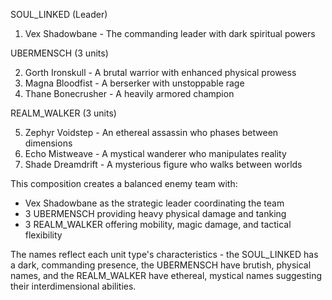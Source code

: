   SOUL_LINKED (Leader)

  1. Vex Shadowbane - The commanding leader with dark spiritual powers

  UBERMENSCH (3 units)

  2. Gorth Ironskull - A brutal warrior with enhanced physical prowess
  3. Magna Bloodfist - A berserker with unstoppable rage
  4. Thane Bonecrusher - A heavily armored champion

  REALM_WALKER (3 units)

  5. Zephyr Voidstep - An ethereal assassin who phases between dimensions
  6. Echo Mistweave - A mystical wanderer who manipulates reality
  7. Shade Dreamdrift - A mysterious figure who walks between worlds

  This composition creates a balanced enemy team with:
  - Vex Shadowbane as the strategic leader coordinating the team
  - 3 UBERMENSCH providing heavy physical damage and tanking
  - 3 REALM_WALKER offering mobility, magic damage, and tactical
  flexibility

  The names reflect each unit type's characteristics - the SOUL_LINKED has
   a dark, commanding presence, the UBERMENSCH have brutish, physical
  names, and the REALM_WALKER have ethereal, mystical names suggesting
  their interdimensional abilities.
